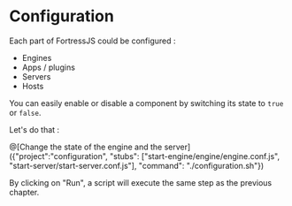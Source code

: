 # Configuration

Each part of FortressJS could be configured :
* Engines
* Apps / plugins
* Servers
* Hosts

You can easily enable or disable a component by switching its state to `true` or `false`.

Let's do that :

@[Change the state of the engine and the server]({"project":"configuration", "stubs": ["start-engine/engine/engine.conf.js", "start-server/start-server.conf.js"], "command": "./configuration.sh"})

By clicking on "Run", a script will execute the same step as the previous chapter.
